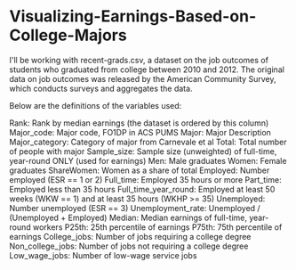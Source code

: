 # Visualizing-Earnings-Based-on-College-Majors

I'll be working with recent-grads.csv, a dataset on the job outcomes of students who graduated from college between 2010 and 2012. The original data on job outcomes was released by the American Community Survey, which conducts surveys and aggregates the data. 

Below are the definitions of the variables used:

Rank:	Rank by median earnings (the dataset is ordered by this column)
Major_code:	Major code, FO1DP in ACS PUMS
Major:	Major Description
Major_category:	Category of major from Carnevale et al
Total:	Total number of people with major
Sample_size:	Sample size (unweighted) of full-time, year-round ONLY (used for earnings)
Men:	Male graduates
Women:	Female graduates
ShareWomen:	Women as a share of total
Employed:	Number employed (ESR == 1 or 2)
Full_time:	Employed 35 hours or more
Part_time:	Employed less than 35 hours
Full_time_year_round:	Employed at least 50 weeks (WKW == 1) and at least 35 hours (WKHP >= 35)
Unemployed:	Number unemployed (ESR == 3)
Unemployment_rate:	Unemployed / (Unemployed + Employed)
Median:	Median earnings of full-time, year-round workers
P25th:	25th percentile of earnings
P75th:	75th percentile of earnings
College_jobs:	Number of jobs requiring a college degree
Non_college_jobs:	Number of jobs not requiring a college degree
Low_wage_jobs:	Number of low-wage service jobs
